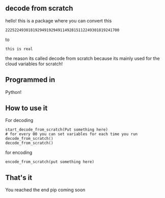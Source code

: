 ## decode from scratch
hello! this is a package where you can convert this

    22252249301819294919294911492815112249301819241700
   to
   

    this is real
the reason its called decode from scratch because its mainly used for the cloud variables for scratch!

## Programmed in
Python!

## How to use it
For decoding

    start_decode_from_scratch(Put something here)
	# for every 00 you can set variables for each time you run decode_from_scratch()
	decode_from_scratch()
for encoding

    encode_from_scratch(put something here)

## That's it
You reached the end
pip coming soon


<!--stackedit_data:
eyJoaXN0b3J5IjpbMTA4ODY4NjU4NSw1NDkxMjQ2MDYsMTcyNj
IzNDM0N119
-->
